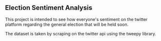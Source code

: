 ## Election Sentiment Analysis

This project is intended to see how everyone's sentiment on the twitter platform regarding the general election that will be held soon.

The dataset is taken by scraping on the twitter api using the tweepy library.